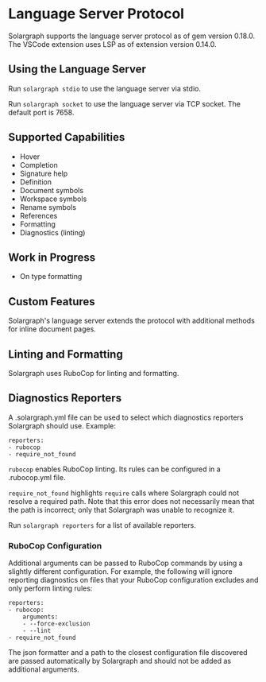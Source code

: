 # Language Server Protocol

Solargraph supports the language server protocol as of gem version 0.18.0. The VSCode extension uses LSP as of extension version 0.14.0.

## Using the Language Server

Run `solargraph stdio` to use the language server via stdio.

Run `solargraph socket` to use the language server via TCP socket. The default port is 7658.

## Supported Capabilities

* Hover
* Completion
* Signature help
* Definition
* Document symbols
* Workspace symbols
* Rename symbols
* References
* Formatting
* Diagnostics (linting)

## Work in Progress

* On type formatting

## Custom Features

Solargraph's language server extends the protocol with additional methods for inline document pages.

## Linting and Formatting

Solargraph uses RuboCop for linting and formatting.

## Diagnostics Reporters

A .solargraph.yml file can be used to select which diagnostics reporters Solargraph should use. Example:

```
reporters:
- rubocop
- require_not_found
```

`rubocop` enables RuboCop linting. Its rules can be configured in a .rubocop.yml file.

`require_not_found` highlights `require` calls where Solargraph could not resolve a required path. Note that this error does not
necessarily mean that the path is incorrect; only that Solargraph was unable to recognize it.

Run `solargraph reporters` for a list of available reporters.

### RuboCop Configuration

Additional arguments can be passed to RuboCop commands by using a slightly
different configuration. For example, the following will ignore reporting diagnostics
on files that your RuboCop configuration excludes and only perform linting rules:

```
reporters:
- rubocop:
    arguments:
    - --force-exclusion
    - --lint
- require_not_found
```

The json formatter and a path to the closest configuration file discovered are
passed automatically by Solargraph and should not be added as additional arguments.
